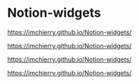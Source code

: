 # Notion-widgets

https://imchierry.github.io/Notion-widgets/

https://imchierry.github.io/Notion-widgets/

https://imchierry.github.io/Notion-widgets/

https://imchierry.github.io/Notion-widgets/
